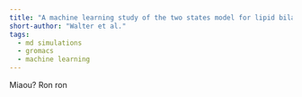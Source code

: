 ```yaml
---
title: "A machine learning study of the two states model for lipid bilayer phase transitions"
short-author: "Walter et al."
tags:
  - md simulations
  - gromacs
  - machine learning
---
```


Miaou? Ron ron

